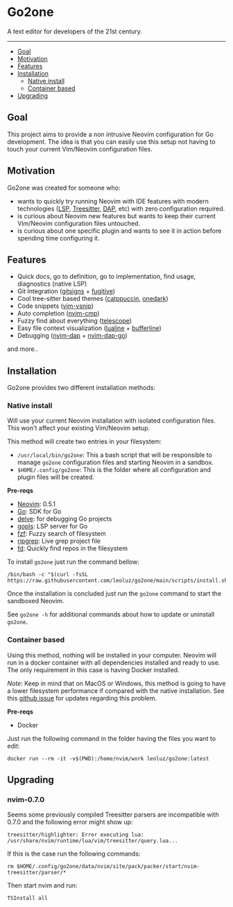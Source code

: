 # Go2one

A text editor for developers of the 21st century.

---

* [Goal](#goal)
* [Motivation](#motivation)
* [Features](#features)
* [Installation](#installation)
    * [Native install](#native-install)
    * [Container based](#container-based)
* [Upgrading](#upgrading)

## Goal

This project aims to provide a non intrusive Neovim configuration for Go development. The idea is that you can easily use this setup not having to touch your current Vim/Neovim configuration files.

## Motivation

Go2one was created for someone who:

* wants to quickly try running Neovim with IDE features with modern technologies ([LSP][1], [Treesitter][2], [DAP][3], etc) with zero configuration required.
* is curious about Neovim new features but wants to keep their current Vim/Neovim configuration files untouched.
* is curious about one specific plugin and wants to see it in action before spending time configuring it.

## Features

* Quick docs, go to definition, go to implementation, find usage, diagnostics (native LSP)
* Git Integration ([gitsigns][4] + [fugitive][5])
* Cool tree-sitter based themes ([catppuccin][6], [onedark][7])
* Code snippets ([vim-vsnip][8])
* Auto completion ([nvim-cmp][9])
* Fuzzy find about everything ([telescope][10])
* Easy file context visualization ([lualine][11] + [bufferline][12])
* Debugging ([nvim-dap][13] + [nvim-dap-go][14])

and more..

## Installation

Go2one provides two different installation methods:

### Native install

Will use your current Neovim installation with isolated configuration files. This won't affect your existing Vim/Neovim setup.

This method will create two entries in your filesystem:
* `/usr/local/bin/go2one`: This a bash script that will be responsible to manage `go2one` configuration files and starting Neovim in a sandbox. 
* `$HOME/.config/go2one`: This is the folder where all configuration and plugin files will be created.

**Pre-reqs**

- [Neovim][20]: 0.5.1 
- [Go][15]: SDK for Go
- [delve][16]: for debugging Go projects
- [gopls][17]: LSP server for Go
- [fzf][18]: Fuzzy search of filesystem
- [ripgrep][19]: Live grep project file
- [fd][22]: Quickly find repos in the filesystem

To install `go2one` just run the command bellow:

    /bin/bash -c "$(curl -fsSL https://raw.githubusercontent.com/leoluz/go2one/main/scripts/install.sh)"

Once the installation is concluded just run the `go2one` command to start the sandboxed Neovim.

See `go2one -h` for additional commands about how to update or uninstall `go2one`.

### Container based

Using this method, nothing will be installed in your computer. Neovim will run in a docker container with all dependencies installed and ready to use. The only requirement in this case is having Docker installed.

*Note*: Keep in mind that on MacOS or Windows, this method is going to have a lower filesystem performance if compared with the native installation. See this [github issue][21] for updates regarding this problem.

**Pre-reqs**
- Docker

Just run the following command in the folder having the files you want to edit:

    docker run --rm -it -v$(PWD):/home/nvim/work leoluz/go2one:latest

## Upgrading

### nvim-0.7.0

Seems some previously compiled Treesitter parsers are incompatible with 0.7.0 and the following error might show up:
```
treesitter/highlighter: Error executing lua: /usr/share/nvim/runtime/lua/vim/treesitter/query.lua...
```
If this is the case run the following commands:
```
rm $HOME/.config/go2one/data/nvim/site/pack/packer/start/nvim-treesitter/parser/*
```
Then start nvim and run:
```
TSInstall all
```

[1]: https://microsoft.github.io/language-server-protocol/ "Language Server Protocol"
[2]: https://tree-sitter.github.io/tree-sitter/ "Treesitter"
[3]: https://microsoft.github.io/debug-adapter-protocol/ "Debug Adapter Protocol"
[4]: https://github.com/lewis6991/gitsigns.nvim "gitsigns"
[5]: https://github.com/tpope/vim-fugitive "fugitive"
[6]: https://github.com/catppuccin/nvim "catppuccin"
[7]: https://github.com/navarasu/onedark.nvim "onedark"
[8]: https://github.com/hrsh7th/vim-vsnip "vsnip"
[9]: https://github.com/hrsh7th/nvim-cmp "nvim-cmp"
[10]: https://github.com/nvim-telescope/telescope.nvim "telescope"
[11]: https://github.com/nvim-lualine/lualine.nvim "lualine"
[12]: https://github.com/akinsho/bufferline.nvim "bufferline"
[13]: https://github.com/mfussenegger/nvim-dap "nvim-dap"
[14]: https://github.com/leoluz/nvim-dap-go "dap-go"
[15]: https://go.dev/ "go"
[16]: https://github.com/go-delve/delve "delve"
[17]: https://pkg.go.dev/golang.org/x/tools/gopls#readme-installation "gopls"
[18]: https://github.com/junegunn/fzf "fzf"
[19]: https://github.com/BurntSushi/ripgrep#installation "ripgrep"
[20]: https://neovim.io/ "neovim"
[21]: https://github.com/docker/for-mac/issues/1592 "docker io issues"
[22]: https://github.com/sharkdp/fd "fd"
